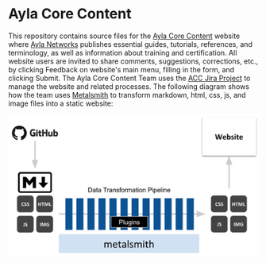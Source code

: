 # Ayla Core Content

This repository contains source files for the [Ayla Core Content](https://hagenhaus.com/) website where [Ayla Networks](https://www.aylanetworks.com/) publishes essential guides, tutorials, references, and terminology, as well as information about training and certification. All website users are invited to share comments, suggestions, corrections, etc., by clicking Feedback on website's main menu, filling in the form, and clicking Submit. The Ayla Core Content Team uses the [ACC Jira Project](https://aylanetworks.atlassian.net/browse/ACC) to manage the website and related processes. The following diagram shows how the team uses [Metalsmith](http://www.metalsmith.io/) to transform markdown, html, css, js, and image files into a static website:

![acc-metalsmith.jpg](acc-metalsmith.jpg)

